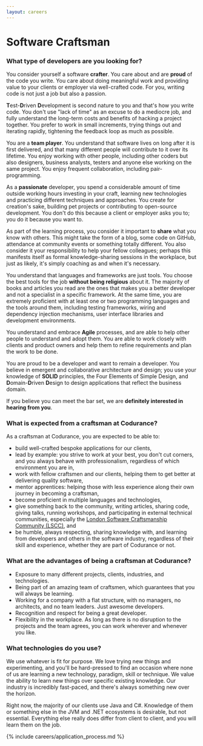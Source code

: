 ```yaml
---
layout: careers
---
```


# Software Craftsman

### What type of developers are you looking for?

You consider yourself a software **crafter**. You care about and are **proud** of the code you write. You care about doing meaningful work and providing value to your clients or employer via well-crafted code. For you, writing code is not just a job but also a passion.

**T**est-**D**riven **D**evelopment is second nature to you and that's how you write code. You don't use "lack of time" as an excuse to do a mediocre job, and fully understand the long-term costs and benefits of hacking a project together. You prefer to work in small increments, trying things out and iterating rapidly, tightening the feedback loop as much as possible.

You are a **team player**. You understand that software lives on long after it is first delivered, and that many different people will contribute to it over its lifetime. You enjoy working with other people, including other coders but also designers, business analysts, testers and anyone else working on the same project. You enjoy frequent collaboration, including pair-programming.

As a **passionate** developer, you spend a considerable amount of time outside working hours investing in your craft, learning new technologies and practicing different techniques and approaches. You create for creation's sake, building pet projects or contributing to open-source development. You don't do this because a client or employer asks you to; you do it because you want to.

As part of the learning process, you consider it important to **share** what you know with others. This might take the form of a blog, some code on GitHub, attendance at community events or something totally different. You also consider it your responsibility to help your fellow colleagues; perhaps this manifests itself as formal knowledge-sharing sessions in the workplace, but just as likely, it's simply coaching as and when it's necessary.

You understand that languages and frameworks are just tools. You choose the best tools for the job **without being religious** about it. The majority of books and articles you read are the ones that makes you a better developer and not a specialist in a specific framework. At the same time, you are extremely proficient with at least one or two programming languages and the tools around them, including testing frameworks, wiring and dependency injection mechanisms, user interface libraries and development environments.

You understand and embrace **Agile** processes, and are able to help other people to understand and adopt them. You are able to work closely with clients and product owners and help them to refine requirements and plan the work to be done.

You are proud to be a developer and want to remain a developer. You believe in emergent and collaborative architecture and design; you use your knowledge of **SOLID** principles, the Four Elements of Simple Design, and **D**omain-**D**riven **D**esign to design applications that reflect the business domain.

If you believe you can meet the bar set, we are **definitely interested in hearing from you**.

### What is expected from a craftsman at Codurance?

As a craftsman at Codurance, you are expected to be able to:

  * build well-crafted bespoke applications for our clients,
  * lead by example: you strive to work at your best, you don't cut corners, and you always behave with professionalism, regardless of which environment you are in,
  * work with fellow craftsmen and our clients, helping them to get better at delivering quality software,
  * mentor apprentices: helping those with less experience along their own journey in becoming a craftsman,
  * become proficient in multiple languages and technologies,
  * give something back to the community, writing articles, sharing code, giving talks, running workshops, and participating in external technical communities, especially the [London Software Craftsmanship Community (LSCC)](http://londonswcraft.com), and
  * be humble, always respecting, sharing knowledge with, and learning from developers and others in the software industry, regardless of their skill and experience, whether they are part of Codurance or not.

### What are the advantages of being a craftsman at Codurance?

  * Exposure to many different projects, clients, industries, and technologies.
  * Being part of an amazing team of craftsmen, which guarantees that you will always be learning.
  * Working for a company with a flat structure, with no managers, no architects, and no team leaders. Just awesome developers.
  * Recognition and respect for being a great developer.
  * Flexibility in the workplace. As long as there is no disruption to the projects and the team agrees, you can work wherever and whenever you like.

### What technologies do you use?

We use whatever is fit for purpose. We love trying new things and experimenting, and you'll be hard-pressed to find an occasion where none of us are learning a new technology, paradigm, skill or technique. We value the ability to learn new things over specific existing knowledge. Our industry is incredibly fast-paced, and there's always something new over the horizon.

Right now, the majority of our clients use Java and C#. Knowledge of them or something else in the JVM and .NET ecosystems is desirable, but not essential. Everything else really does differ from client to client, and you will learn them on the job.

{% include careers/application_process.md %}
